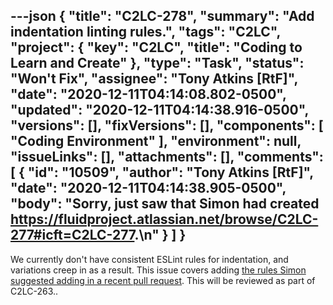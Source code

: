 ---json
{
  "title": "C2LC-278",
  "summary": "Add indentation linting rules.",
  "tags": "C2LC",
  "project": {
    "key": "C2LC",
    "title": "Coding to Learn and Create"
  },
  "type": "Task",
  "status": "Won't Fix",
  "assignee": "Tony Atkins [RtF]",
  "date": "2020-12-11T04:14:08.802-0500",
  "updated": "2020-12-11T04:14:38.916-0500",
  "versions": [],
  "fixVersions": [],
  "components": [
    "Coding Environment"
  ],
  "environment": null,
  "issueLinks": [],
  "attachments": [],
  "comments": [
    {
      "id": "10509",
      "author": "Tony Atkins [RtF]",
      "date": "2020-12-11T04:14:38.905-0500",
      "body": "Sorry, just saw that Simon had created <https://fluidproject.atlassian.net/browse/C2LC-277#icft=C2LC-277>.\n"
    }
  ]
}
---
We currently don't have consistent ESLint rules for indentation, and variations creep in as a result.  This issue covers adding [the rules Simon suggested adding in a recent pull request](https://github.com/codelearncreate/c2lc-coding-environment/pull/108#discussion_r540332704).  This will be reviewed as part of C2LC-263..

        